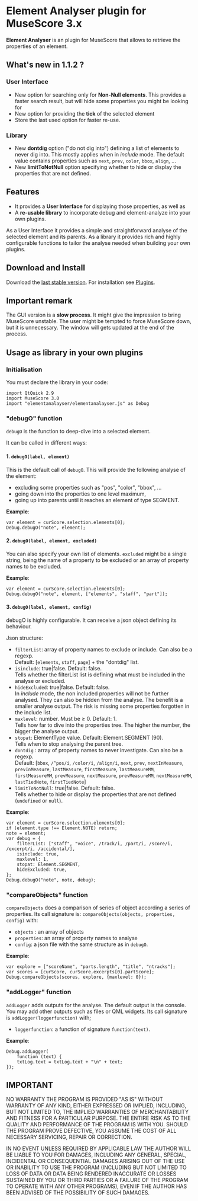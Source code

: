 
# Element Analyser plugin for MuseScore 3.x
**Element Analyser** is an plugin for MuseScore that allows to retrieve the properties of an element. 

## What's new in 1.1.2 ?
### User Interface
* New option for searching only for **Non-Null elements**. This provides a faster search result, but will hide some properties you might be looking for
* New option for providing the **tick** of the selected element
* Store the last used option for faster re-use.

### Library
* New **dontdig** option ("do not dig into") defining a list of elements to never dig into. This mostly applies when in _include_ mode. The default value contains properties such as `next`, `prev`, `color`, `bbox`, `align`, ...
* New **limitToNotNull** option specifying whether to hide or display the properties that are not defined.

## Features
* It provides a **User Interface** for displaying those properties, as well as
* A **re-usable library** to incorporate debug and element-analyze into your own plugins.

As a User Interface it provides a simple and straightforward analyse of the selected element and its parents.
As a library it provides  rich and highly configurable functions to tailor the analyse needed when building your own plugins.

## Download and Install ##
Download the [last stable version](https://github.com/lgvr123/musescore-elementanalyser/releases).
For installation see [Plugins](https://musescore.org/en/handbook/3/plugins).

## Important remark
The GUI version is a **slow process**. It might give the impression to bring MuseScore unstable. The user might be tempted to force MuseScore down, but it is unnecessary. The window will gets updated at the end of the process.

## Usage as library in your own plugins
### Initialisation
You must declare the library in your code:

    import QtQuick 2.9
    import MuseScore 3.0
    import "elementanalayser/elementanalayser.js" as Debug

### "debugO" function
`debugO` is the function to deep-dive into a selected element.

It can be called in different ways:
#### 1. `debugO(label, element)` 
This is the default call of `debugO`. This will provide the following analyse of the element: 
* excluding some properties such as "pos", "color", "bbox", ... 
* going down into the properties to one level maximum,
* going up into parents until it reaches an element of type SEGMENT.

**Example**:

    var element = curScore.selection.elements[0];
    Debug.debugO("note", element);

#### 2. `debugO(label, element, excluded)` 
You can also specify your own list of elements. `excluded` might be a single string, being the name of a property to be excluded or an array of property names to be excluded.  

**Example**:

    var element = curScore.selection.elements[0];
    Debug.debugO("note", element, ["elements", "staff", "part"]);

#### 3. `debugO(label, element, config)` 
debugO is highly configurable. It can receive a json object defining its behaviour.

Json structure:
* `filterList`: array of property names to exclude or include. Can also be a regexp. <br/>Default: [`elements`, `staff`, `page`] + the "dontdig" list.
* `isinclude`:  true|false. Default: false.<br/>Tells whether the filterList list is defining what must be included in the analyse or excluded.
* `hideExcluded`: true|false. Default: false.<br/>In *include* mode, the non included properties will not be further analysed. They can also be hidden from the analyse. The benefit is a smaller analyse output. The risk is missing some properties forgotten in the include list.
* `maxlevel`: number. Must be &ge; 0. Default: 1.<br/>Tells how far to dive into the properties tree. The higher the number, the bigger the analyse output.
* `stopat`: ElementType value. Default: Element.SEGMENT (90).<br/>Tells when to stop analysing the parent tree.
* `dontdig` : array of property names to never investigate. Can also be a regexp. <br/>Default: [`bbox`, `/^pos/i`, `/color/i`, `/align/i`, `next`, `prev`, `nextInMeasure`, `prevInMeasure`, `lastMeasure`, `firstMeasure`, `lastMeasureMM`, `firstMeasureMM`, `prevMeasure`, `nextMeasure`, `prevMeasureMM`, `nextMeasureMM`, `lastTiedNote`, `firstTiedNote`]
* `limitToNotNull`:  true|false. Default: false.<br/>Tells whether to hide or display the properties that are not defined (`undefined` or `null`).

**Example**:

    var element = curScore.selection.elements[0];
    if (element.type !== Element.NOTE) return;
    note = element;
    var debug = {
    	filterList: ["staff", "voice", /track/i, /part/i, /score/i, /excerpt/i, /accidental/],
    	isinclude: true,
    	maxlevel: 1,
    	stopat: Element.SEGMENT,
    	hideExcluded: true,
    };
    Debug.debugO("note", note, debug);

### "compareObjects" function
`compareObjects` does a comparison of series of object according a series of properties.
Its call signature is: `compareObjects(objects, properties, config)` with:
* `objects` : an array of objects
* `properties`: an array of property names to analyse
* `config`: a json file with the same structure as in `debugO`.

**Example**:

    var explore = ["scoreName", "parts.length", "title", "ntracks"];
    var scores = [curScore, curScore.excerpts[0].partScore];
    Debug.compareObjects(scores, explore, {maxlevel: 0});
   
   ### "addLogger" function
`addLogger` adds outputs for the analyse. The default output is the console. You may add other outputs such as files or QML widgets.
Its call signature is `addLogger(loggerfunction)` with; 
* `loggerfunction`: a function of signature `function(text)`.

**Example**:

    Debug.addLogger(
    	function (text) {
    	txtLog.text = txtLog.text + "\n" + text;
    });

## IMPORTANT
NO WARRANTY THE PROGRAM IS PROVIDED "AS IS" WITHOUT WARRANTY OF ANY KIND, EITHER EXPRESSED OR IMPLIED, INCLUDING, BUT NOT LIMITED TO, THE IMPLIED WARRANTIES OF MERCHANTABILITY AND FITNESS FOR A PARTICULAR PURPOSE. THE ENTIRE RISK AS TO THE QUALITY AND PERFORMANCE OF THE PROGRAM IS WITH YOU. SHOULD THE PROGRAM PROVE DEFECTIVE, YOU ASSUME THE COST OF ALL NECESSARY SERVICING, REPAIR OR CORRECTION.

IN NO EVENT UNLESS REQUIRED BY APPLICABLE LAW THE AUTHOR WILL BE LIABLE TO YOU FOR DAMAGES, INCLUDING ANY GENERAL, SPECIAL, INCIDENTAL OR CONSEQUENTIAL DAMAGES ARISING OUT OF THE USE OR INABILITY TO USE THE PROGRAM (INCLUDING BUT NOT LIMITED TO LOSS OF DATA OR DATA BEING RENDERED INACCURATE OR LOSSES SUSTAINED BY YOU OR THIRD PARTIES OR A FAILURE OF THE PROGRAM TO OPERATE WITH ANY OTHER PROGRAMS), EVEN IF THE AUTHOR HAS BEEN ADVISED OF THE POSSIBILITY OF SUCH DAMAGES.





